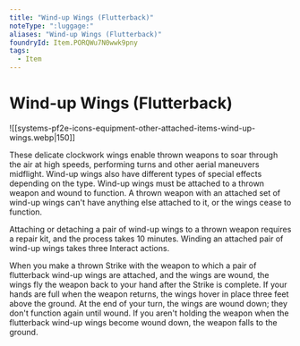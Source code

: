 ```yaml
---
title: "Wind-up Wings (Flutterback)"
noteType: ":luggage:"
aliases: "Wind-up Wings (Flutterback)"
foundryId: Item.PORQWu7N0wwk9pny
tags:
  - Item
---
```


# Wind-up Wings (Flutterback)
![[systems-pf2e-icons-equipment-other-attached-items-wind-up-wings.webp|150]]

These delicate clockwork wings enable thrown weapons to soar through the air at high speeds, performing turns and other aerial maneuvers midflight. Wind-up wings also have different types of special effects depending on the type. Wind-up wings must be attached to a thrown weapon and wound to function. A thrown weapon with an attached set of wind-up wings can't have anything else attached to it, or the wings cease to function.

Attaching or detaching a pair of wind-up wings to a thrown weapon requires a repair kit, and the process takes 10 minutes. Winding an attached pair of wind-up wings takes three Interact actions.

When you make a thrown Strike with the weapon to which a pair of flutterback wind-up wings are attached, and the wings are wound, the wings fly the weapon back to your hand after the Strike is complete. If your hands are full when the weapon returns, the wings hover in place three feet above the ground. At the end of your turn, the wings are wound down; they don't function again until wound. If you aren't holding the weapon when the flutterback wind-up wings become wound down, the weapon falls to the ground.
